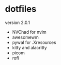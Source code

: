 # dotfiles

version 2.0.1

- NVChad for nvim
- awesomewm
- pywal for .Xresources
- kitty and alacritty
- picom
- rofi
